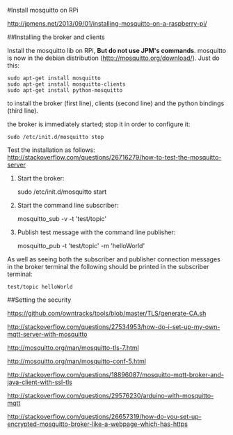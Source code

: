 #Install mosquitto on RPi

<http://jpmens.net/2013/09/01/installing-mosquitto-on-a-raspberry-pi/>

##Installing the broker and clients

Install the mosquitto lib on RPi, **But do not use JPM's commands**. mosquitto is now in the debian distribution (<http://mosquitto.org/download/>). Just do this:

	sudo apt-get install mosquitto
	sudo apt-get install mosquitto-clients
	sudo apt-get install python-mosquitto

to install the broker (first line), clients (second line) and the python bindings (third line).

the broker is immediately started; stop it in order to configure it:

	sudo /etc/init.d/mosquitto stop

Test the installation as follows:
<http://stackoverflow.com/questions/26716279/how-to-test-the-mosquitto-server>

1. Start the broker:

	sudo /etc/init.d/mosquitto start

2. Start the command line subscriber:

	mosquitto_sub -v -t 'test/topic'

3. Publish test message with the command line publisher:

	mosquitto_pub -t 'test/topic' -m 'helloWorld'
	
As well as seeing both the subscriber and publisher connection messages in the broker terminal the following should be printed in the subscriber terminal:

	test/topic helloWorld	
	
##Setting the security 	

<https://github.com/owntracks/tools/blob/master/TLS/generate-CA.sh>

http://stackoverflow.com/questions/27534953/how-do-i-set-up-my-own-mqtt-server-with-mosquitto

http://mosquitto.org/man/mosquitto-tls-7.html

http://mosquitto.org/man/mosquitto-conf-5.html

http://stackoverflow.com/questions/18896087/mosquitto-mqtt-broker-and-java-client-with-ssl-tls

http://stackoverflow.com/questions/29576230/arduino-with-mosquitto-mqtt

http://stackoverflow.com/questions/26657319/how-do-you-set-up-encrypted-mosquitto-broker-like-a-webpage-which-has-https


